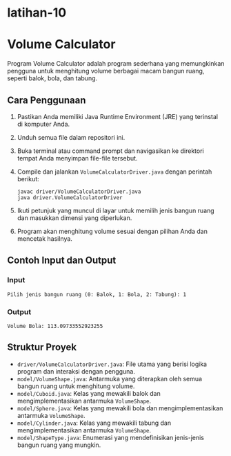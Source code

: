 # latihan-10

# Volume Calculator

Program Volume Calculator adalah program sederhana yang memungkinkan pengguna untuk menghitung volume berbagai macam bangun ruang, seperti balok, bola, dan tabung.

## Cara Penggunaan

1. Pastikan Anda memiliki Java Runtime Environment (JRE) yang terinstal di komputer Anda.
2. Unduh semua file dalam repositori ini.
3. Buka terminal atau command prompt dan navigasikan ke direktori tempat Anda menyimpan file-file tersebut.
4. Compile dan jalankan `VolumeCalculatorDriver.java` dengan perintah berikut:

    ```
    javac driver/VolumeCalculatorDriver.java
    java driver.VolumeCalculatorDriver
    ```

5. Ikuti petunjuk yang muncul di layar untuk memilih jenis bangun ruang dan masukkan dimensi yang diperlukan.
6. Program akan menghitung volume sesuai dengan pilihan Anda dan mencetak hasilnya.

## Contoh Input dan Output

### Input
```
Pilih jenis bangun ruang (0: Balok, 1: Bola, 2: Tabung): 1
```

### Output
```
Volume Bola: 113.09733552923255
```

## Struktur Proyek

- `driver/VolumeCalculatorDriver.java`: File utama yang berisi logika program dan interaksi dengan pengguna.
- `model/VolumeShape.java`: Antarmuka yang diterapkan oleh semua bangun ruang untuk menghitung volume.
- `model/Cuboid.java`: Kelas yang mewakili balok dan mengimplementasikan antarmuka `VolumeShape`.
- `model/Sphere.java`: Kelas yang mewakili bola dan mengimplementasikan antarmuka `VolumeShape`.
- `model/Cylinder.java`: Kelas yang mewakili tabung dan mengimplementasikan antarmuka `VolumeShape`.
- `model/ShapeType.java`: Enumerasi yang mendefinisikan jenis-jenis bangun ruang yang mungkin.
```

